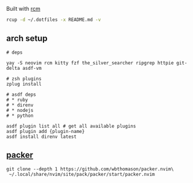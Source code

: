 Built with [rcm](https://github.com/thoughtbot/rcm)

```sh
rcup -d ~/.dotfiles -x README.md -v
```

## arch setup

```
# deps

yay -S neovim rcm kitty fzf the_silver_searcher ripgrep httpie git-delta asdf-vm

# zsh plugins
zplug install

# asdf deps
# * ruby
# * direnv
# * nodejs
# * python

asdf plugin list all # get all available plugins
asdf plugin add {plugin-name}
asdf install direnv latest
```

## [packer](https://github.com/wbthomason/packer.nvim)

```
git clone --depth 1 https://github.com/wbthomason/packer.nvim\
 ~/.local/share/nvim/site/pack/packer/start/packer.nvim
```
